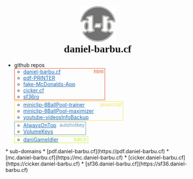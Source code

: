 <div style="text-align:center;">
  <a href="https://github.com/daniel-barbu"><img src="/img/favicon.png?" width="100px"></a>
  <h1 style="font-family:'Cooper Black 2'; margin-top:0 !important;">daniel-barbu.cf</h1>
</div>

<ul><li> github repos
  <ul class="ulBorder" style="border-color:#E34C26">
    <div class="ulText" style="color:#E34C26">html</div>
    <li> <a href="https://github.com/daniel-barbu/daniel-barbu.cf">daniel-barbu.cf</a></li>
    <li> <a href="https://github.com/daniel-barbu/pdf-PRINTER">pdf-PRINTER</a></li>
    <li> <a href="https://github.com/daniel-barbu/fake-McDonalds-App">fake-McDonalds-App</a></li>
    <li> <a href="https://github.com/daniel-barbu/cicker">cicker.cf</a></li>
    <li> <a href="https://github.com/daniel-barbu/sf36ro">sf36ro</a></li>
  </ul>
  <ul class="ulBorder" style="border-color:#F1E05A">
    <div class="ulText" style="color:#F1E05A">javascript</div>
    <li> <a href="https://github.com/daniel-barbu/miniclip-8BallPool-trainer">miniclip-8BallPool-trainer</a></li>
    <li> <a href="https://github.com/daniel-barbu/miniclip-8BallPool-maximizer">miniclip-8BallPool-maximizer</a></li>
    <li> <a href="https://github.com/daniel-barbu/youtube-videosInfoBackup">youtube-videosInfoBackup</a></li>
  </ul>
  <ul class="ulBorder" style="border-color:#6594B9">
    <div class="ulText" style="color:#6594B9">autohotkey</div>
    <li> <a href="https://github.com/daniel-barbu/AlwaysOnTop">AlwaysOnTop</a></li>
    <li> <a href="https://github.com/daniel-barbu/VolumeKeys">VolumeKeys</a></li>
  </ul>
  <ul class="ulBorder" style="border-color:#C1F12E">
    <div class="ulText" style="color:#C1F12E">batch</div>
    <li> <a href="https://github.com/daniel-barbu/daniGameIdler">daniGameIdler</a></li>
  </ul>
</li></ul>
* sub-domains
  * [pdf.daniel-barbu.cf](https://pdf.daniel-barbu.cf)
  * [mc.daniel-barbu.cf](https://mc.daniel-barbu.cf)
  * [cicker.daniel-barbu.cf](https://cicker.daniel-barbu.cf)
  * [sf36.daniel-barbu.cf](https://sf36.daniel-barbu.cf)
<h1></h1>

<script>
  document.getElementsByTagName("h1")[0].remove();
  document.getElementsByTagName("title")[0].textContent="daniel-barbu.cf";
  var link=document.createElement("link"); link.rel="icon"; link.href="/img/favicon.png?"; document.getElementsByTagName("head")[0].appendChild(link);
</script>
<style>
  @font-face {font-family:'Cooper Black 2'; src:url(/fonts/CooperBlack2.woff);}
  @font-face {font-family:'Lucida Sans Unicode'; src:url(/fonts/LucidaSansUnicode.woff);}
  .markdown-body {font-family:'Lucida Sans Unicode'; font-size:19px;}
  a {color:#1E6BB8 !important;}
  .ulBorder {max-width:fit-content; padding-right:80px; border:1px solid; margin-bottom:3px !important; position:relative;}
  .ulText {position:absolute; right:3px; font-size:small;}
</style>
